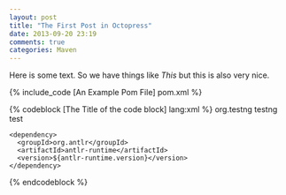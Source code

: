 ```yaml
---
layout: post
title: "The First Post in Octopress"
date: 2013-09-20 23:19
comments: true
categories: Maven
---
```

Here is some text. So we have things like *This* but this is also very nice.
<!-- more -->
{% include_code [An Example Pom File] pom.xml %}

{% codeblock [The Title of the code block] lang:xml %}
  <dependencies>
    <dependency>
      <groupId>org.testng</groupId>
      <artifactId>testng</artifactId>
      <scope>test</scope>
    </dependency>

    <dependency>
      <groupId>org.antlr</groupId>
      <artifactId>antlr-runtime</artifactId>
      <version>${antlr-runtime.version}</version>
    </dependency>
  </dependencies>
{% endcodeblock %}

